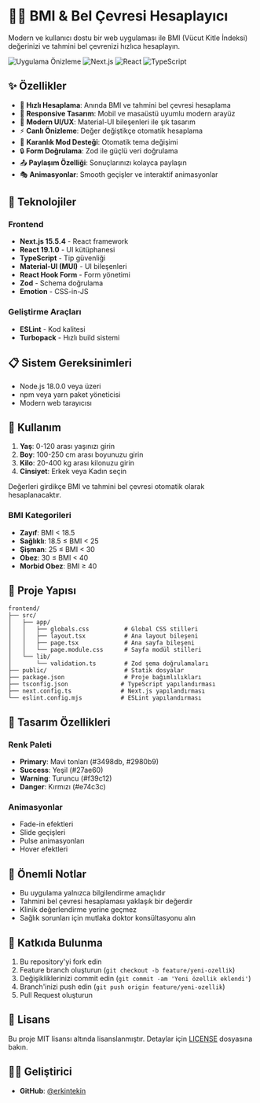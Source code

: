 # 🏃‍♂️ BMI & Bel Çevresi Hesaplayıcı

Modern ve kullanıcı dostu bir web uygulaması ile BMI (Vücut Kitle İndeksi) değerinizi ve tahmini bel çevrenizi hızlıca hesaplayın.

![Uygulama Önizleme](https://img.shields.io/badge/Status-Active-success?style=flat-square)
![Next.js](https://img.shields.io/badge/Next.js-15.5.4-black?style=flat-square&logo=next.js)
![React](https://img.shields.io/badge/React-19.1.0-61DAFB?style=flat-square&logo=react)
![TypeScript](https://img.shields.io/badge/TypeScript-5.0-3178C6?style=flat-square&logo=typescript)

## ✨ Özellikler

- 🎯 **Hızlı Hesaplama**: Anında BMI ve tahmini bel çevresi hesaplama
- 📱 **Responsive Tasarım**: Mobil ve masaüstü uyumlu modern arayüz
- 🎨 **Modern UI/UX**: Material-UI bileşenleri ile şık tasarım
- ⚡ **Canlı Önizleme**: Değer değiştikçe otomatik hesaplama
- 🌙 **Karanlık Mod Desteği**: Otomatik tema değişimi
- 🔒 **Form Doğrulama**: Zod ile güçlü veri doğrulama
- 📤 **Paylaşım Özelliği**: Sonuçlarınızı kolayca paylaşın
- 🎭 **Animasyonlar**: Smooth geçişler ve interaktif animasyonlar

## 🚀 Teknolojiler

### Frontend

- **Next.js 15.5.4** - React framework
- **React 19.1.0** - UI kütüphanesi
- **TypeScript** - Tip güvenliği
- **Material-UI (MUI)** - UI bileşenleri
- **React Hook Form** - Form yönetimi
- **Zod** - Schema doğrulama
- **Emotion** - CSS-in-JS

### Geliştirme Araçları

- **ESLint** - Kod kalitesi
- **Turbopack** - Hızlı build sistemi

## 📋 Sistem Gereksinimleri

- Node.js 18.0.0 veya üzeri
- npm veya yarn paket yöneticisi
- Modern web tarayıcısı

## 📖 Kullanım

1. **Yaş**: 0-120 arası yaşınızı girin
2. **Boy**: 100-250 cm arası boyunuzu girin
3. **Kilo**: 20-400 kg arası kilonuzu girin
4. **Cinsiyet**: Erkek veya Kadın seçin

Değerleri girdikçe BMI ve tahmini bel çevresi otomatik olarak hesaplanacaktır.

### BMI Kategorileri

- **Zayıf**: BMI < 18.5
- **Sağlıklı**: 18.5 ≤ BMI < 25
- **Şişman**: 25 ≤ BMI < 30
- **Obez**: 30 ≤ BMI < 40
- **Morbid Obez**: BMI ≥ 40

## 📁 Proje Yapısı

```
frontend/
├── src/
│   ├── app/
│   │   ├── globals.css          # Global CSS stilleri
│   │   ├── layout.tsx           # Ana layout bileşeni
│   │   ├── page.tsx             # Ana sayfa bileşeni
│   │   └── page.module.css      # Sayfa modül stilleri
│   └── lib/
│       └── validation.ts        # Zod şema doğrulamaları
├── public/                      # Statik dosyalar
├── package.json                 # Proje bağımlılıkları
├── tsconfig.json               # TypeScript yapılandırması
├── next.config.ts              # Next.js yapılandırması
└── eslint.config.mjs           # ESLint yapılandırması
```

## 🎨 Tasarım Özellikleri

### Renk Paleti

- **Primary**: Mavi tonları (#3498db, #2980b9)
- **Success**: Yeşil (#27ae60)
- **Warning**: Turuncu (#f39c12)
- **Danger**: Kırmızı (#e74c3c)

### Animasyonlar

- Fade-in efektleri
- Slide geçişleri
- Pulse animasyonları
- Hover efektleri

## 🚨 Önemli Notlar

- Bu uygulama yalnızca bilgilendirme amaçlıdır
- Tahmini bel çevresi hesaplaması yaklaşık bir değerdir
- Klinik değerlendirme yerine geçmez
- Sağlık sorunları için mutlaka doktor konsültasyonu alın

## 🤝 Katkıda Bulunma

1. Bu repository'yi fork edin
2. Feature branch oluşturun (`git checkout -b feature/yeni-ozellik`)
3. Değişikliklerinizi commit edin (`git commit -am 'Yeni özellik eklendi'`)
4. Branch'inizi push edin (`git push origin feature/yeni-ozellik`)
5. Pull Request oluşturun

## 📄 Lisans

Bu proje MIT lisansı altında lisanslanmıştır. Detaylar için [LICENSE](LICENSE) dosyasına bakın.

## 👨‍💻 Geliştirici

- **GitHub**: [@erkintekin](https://github.com/erkintekin)
